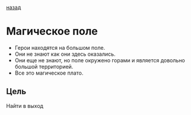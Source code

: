 [назад](/)
# Магическое поле
* Герои находятся на большом поле.
* Они не знают как они здесь оказались.
* Они еще не знают, но поле окружено горами и является довольно большой территорией.
* Все это магическое плато.

## Цель
Найти в выход
